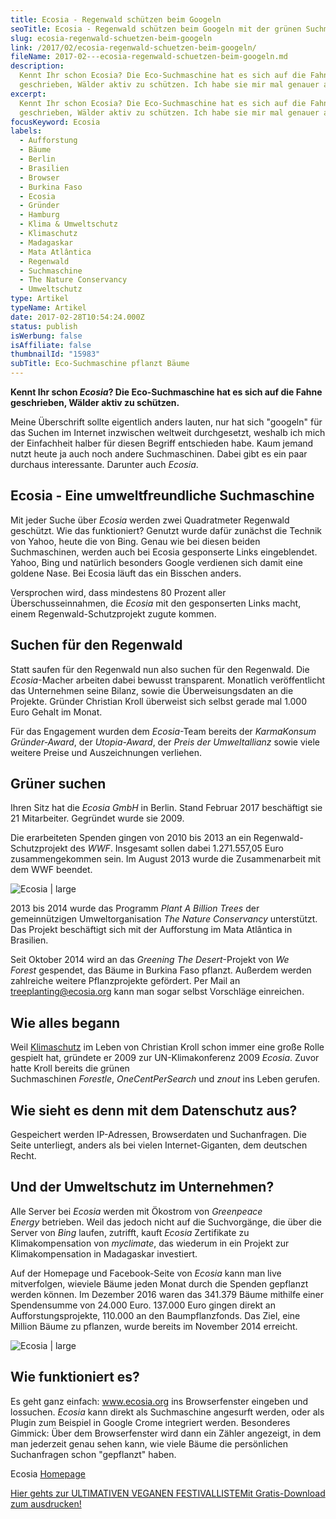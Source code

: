 ```yaml
---
title: Ecosia - Regenwald schützen beim Googeln
seoTitle: Ecosia - Regenwald schützen beim Googeln mit der grünen Suchmaschine
slug: ecosia-regenwald-schuetzen-beim-googeln
link: /2017/02/ecosia-regenwald-schuetzen-beim-googeln/
fileName: 2017-02---ecosia-regenwald-schuetzen-beim-googeln.md
description:
  Kennt Ihr schon Ecosia? Die Eco-Suchmaschine hat es sich auf die Fahne
  geschrieben, Wälder aktiv zu schützen. Ich habe sie mir mal genauer angesehen.
excerpt:
  Kennt Ihr schon Ecosia? Die Eco-Suchmaschine hat es sich auf die Fahne
  geschrieben, Wälder aktiv zu schützen. Ich habe sie mir mal genauer angesehen.
focusKeyword: Ecosia
labels:
  - Aufforstung
  - Bäume
  - Berlin
  - Brasilien
  - Browser
  - Burkina Faso
  - Ecosia
  - Gründer
  - Hamburg
  - Klima & Umweltschutz
  - Klimaschutz
  - Madagaskar
  - Mata Atlântica
  - Regenwald
  - Suchmaschine
  - The Nature Conservancy
  - Umweltschutz
type: Artikel
typeName: Artikel
date: 2017-02-28T10:54:24.000Z
status: publish
isWerbung: false
isAffiliate: false
thumbnailId: "15983"
subTitle: Eco-Suchmaschine pflanzt Bäume
---
```


<strong>Kennt Ihr schon <em>Ecosia</em>? Die Eco-Suchmaschine hat es sich auf
die Fahne geschrieben, Wälder aktiv zu schützen.</strong>

Meine Überschrift sollte eigentlich anders lauten, nur hat sich "googeln" für
das Suchen im Internet inzwischen weltweit durchgesetzt, weshalb ich mich der
Einfachheit halber für diesen Begriff entschieden habe. Kaum jemand nutzt heute
ja auch noch andere Suchmaschinen. Dabei gibt es ein paar durchaus interessante.
Darunter auch <em>Ecosia</em>.

## Ecosia - Eine umweltfreundliche Suchmaschine

Mit jeder Suche über <em>Ecosia</em> werden zwei Quadratmeter Regenwald
geschützt. Wie das funktioniert? Genutzt wurde dafür zunächst die Technik von
Yahoo, heute die von Bing. Genau wie bei diesen beiden Suchmaschinen, werden
auch bei Ecosia gesponserte Links eingeblendet. Yahoo, Bing und natürlich
besonders Google verdienen sich damit eine goldene Nase. Bei Ecosia läuft das
ein Bisschen anders.

Versprochen wird, dass mindestens 80 Prozent aller Überschusseinnahmen, die
<em>Ecosia</em> mit den gesponserten Links macht, einem Regenwald-Schutzprojekt
zugute kommen.

## Suchen für den Regenwald

Statt saufen für den Regenwald nun also suchen für den Regenwald. Die
<em>Ecosia</em>-Macher arbeiten dabei bewusst transparent. Monatlich
veröffentlicht das Unternehmen seine Bilanz, sowie die Überweisungsdaten an die
Projekte. Gründer Christian Kroll überweist sich selbst gerade mal 1.000 Euro
Gehalt im Monat.

Für das Engagement wurden dem <em>Ecosia</em>-Team bereits der <em>KarmaKonsum
Gründer-Award</em>, der <em>Utopia-Award</em>, der <em>Preis der
Umweltallianz</em> sowie viele weitere Preise und Auszeichnungen verliehen.

## Grüner suchen

Ihren Sitz hat die <em>Ecosia GmbH</em> in Berlin. Stand Februar 2017
beschäftigt sie 21 Mitarbeiter. Gegründet wurde sie 2009.

Die erarbeiteten Spenden gingen von 2010 bis 2013 an ein Regenwald-Schutzprojekt
des <em>WWF</em>. Insgesamt sollen dabei 1.271.557,05 Euro zusammengekommen
sein. Im August 2013 wurde die Zusammenarbeit mit dem WWF beendet.

![Ecosia | large](http://cardamonchai.com/wp-content/uploads/2017/02/Bildschirmfoto-2017-02-28-um-10.41.42-800x564.png "Die Ecosia-Bilanz Dezember 2016")

2013 bis 2014 wurde das Programm <em>Plant A Billion Trees </em>der
gemeinnützigen Umweltorganisation <em>The Nature Conservancy </em>unterstützt.
Das Projekt beschäftigt sich mit der Aufforstung im Mata Atlântica in Brasilien.

Seit Oktober 2014 wird an das <em>Greening The Desert</em>-Projekt von <em>We
Forest </em>gespendet, das Bäume in Burkina Faso pflanzt. Außerdem werden
zahlreiche weitere Pflanzprojekte gefördert. Per Mail an treeplanting@ecosia.org
kann man sogar selbst Vorschläge einreichen.

## Wie alles begann

Weil
<a href="http://cardamonchai.com/2017/02/klimaschutz-und-vegane-ernaehrung/">Klimaschutz</a> im
Leben von Christian Kroll schon immer eine große Rolle gespielt hat, gründete er
2009 zur UN-Klimakonferenz 2009 <em>Ecosia</em>. Zuvor hatte Kroll bereits die
grünen
Suchmaschinen <em>Forestle</em>, <em>OneCentPerSearch </em>und <em>znout </em>ins
Leben gerufen.

## Wie sieht es denn mit dem Datenschutz aus?

Gespeichert werden IP-Adressen, Browserdaten und Suchanfragen. Die Seite
unterliegt, anders als bei vielen Internet-Giganten, dem deutschen Recht.

## Und der Umweltschutz im Unternehmen?

Alle Server bei <em>Ecosia</em> werden mit Ökostrom von <em>Greenpeace
Energy </em>betrieben. Weil das jedoch nicht auf die Suchvorgänge, die über die
Server von <em>Bing </em>laufen, zutrifft, kauft <em>Ecosia</em> Zertifikate zu
Klimakompensation von <em>myclimate</em>, das wiederum in ein Projekt zur
Klimakompensation in Madagaskar investiert.

Auf der Homepage und Facebook-Seite von <em>Ecosia</em> kann man live
mitverfolgen, wieviele Bäume jeden Monat durch die Spenden gepflanzt werden
können. Im Dezember 2016 waren das 341.379 Bäume mithilfe einer Spendensumme von
24.000 Euro. 137.000 Euro gingen direkt an Aufforstungsprojekte, 110.000 an den
Baumpflanzfonds. Das Ziel, eine Million Bäume zu pflanzen, wurde bereits im
November 2014 erreicht.

![Ecosia | large](http://cardamonchai.com/wp-content/uploads/2017/02/Bildschirmfoto-2017-02-28-um-09.38.44-800x352.png "Ecosia-Förderbescheinigung Dezember 2016")

## Wie funktioniert es?

Es geht ganz einfach: www.ecosia.org ins Browserfenster eingeben und lossuchen.
<em>Ecosia</em> kann direkt als Suchmaschine angesurft werden, oder als Plugin
zum Beispiel in Google Crome integriert werden. Besonderes Gimmick: Über dem
Browserfenster wird dann ein Zähler angezeigt, in dem man jederzeit genau sehen
kann, wie viele Bäume die persönlichen Suchanfragen schon "gepflanzt" haben.

Ecosia
<a href="https://www.ecosia.org" target="_blank" rel="noopener">Homepage</a>

<a class="banner banner-green" href="/2015/03/die-ultimative-vegane-festivalliste"><span class="head">Hier
gehts zur ULTIMATIVEN VEGANEN FESTIVALLISTE</span><span class="text">Mit
Gratis-Download zum ausdrucken!</span></a>
